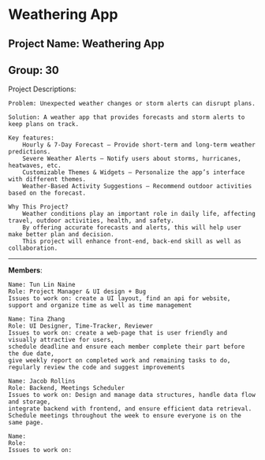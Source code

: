 # **Weathering App**

## **Project Name:** Weathering App  
## **Group:** 30  
Project Descriptions: 

    Problem: Unexpected weather changes or storm alerts can disrupt plans.
    
    Solution: A weather app that provides forecasts and storm alerts to keep plans on track.
    
    Key features:
        Hourly & 7-Day Forecast – Provide short-term and long-term weather predictions.
        Severe Weather Alerts – Notify users about storms, hurricanes, heatwaves, etc.
        Customizable Themes & Widgets – Personalize the app’s interface with different themes.
        Weather-Based Activity Suggestions – Recommend outdoor activities based on the forecast.
    
    Why This Project?
        Weather conditions play an important role in daily life, affecting travel, outdoor activities, health, and safety. 
        By offering accurate forecasts and alerts, this will help user make better plan and decision. 
        This project will enhance front-end, back-end skill as well as collaboration.
---

**Members**: 

    Name: Tun Lin Naine
    Role: Project Manager & UI design + Bug
    Issues to work on: create a UI layout, find an api for website, support and organize time as well as time management

    Name: Tina Zhang
    Role: UI Designer, Time-Tracker, Reviewer
    Issues to work on: create a web-page that is user friendly and visually attractive for users,
    schedule deadline and ensure each member complete their part before the due date,
    give weekly report on completed work and remaining tasks to do, regularly review the code and suggest improvements

    Name: Jacob Rollins
    Role: Backend, Meetings Scheduler
    Issues to work on: Design and manage data structures, handle data flow and storage, 
    integrate backend with frontend, and ensure efficient data retrieval. 
    Schedule meetings throughout the week to ensure everyone is on the same page.

    Name: 
    Role:
    Issues to work on:
    
